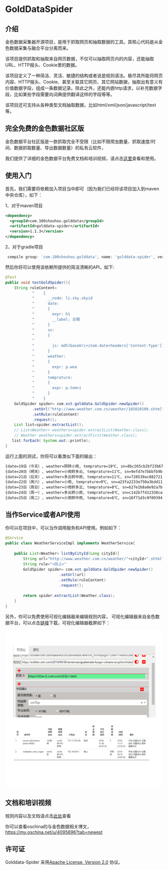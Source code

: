 GoldDataSpider
===============
介绍
------

金色数据采集器开源项目，是用于抓取网页和抽取数据的工具。其核心代码是从金色数据采集与融合平台分离而来。


该项目提供抓取和抽取来自网页数据，不仅可以抽取网页内的内容，还能抽取URL、HTTP报头、Cookie里的数据。

该项目定义了一种简洁、灵活、敏捷的结构或者说是规则语法。极尽其所能将网页内容、HTTP报头、Cookie、甚至关联其它网页、其它网站数据，抽取出有意义有价值数据字段，组成一条数据记录。除此之外，还能内嵌http请求，以补充数据字段，比如某些字段需要向词典提供翻译这样的字段等等。

该项目还可支持从各种类型文档抽取数据，比如html/xml/json/javascript/text等。

完全免费的金色数据社区版
-----
金色数据平台社区版是一款抓取完全不受限（比如不限爬虫数量、抓取速度/时间、数据抓取数量、导出数据数量）的私有云软件，

我们提供了详细的金色数据平台免费文档和培训视频，请点击<a href="https://golddata.100shouhou.com/front/docs" target="_blank">这里</a>查看和使用。


使用入门
---------------
首先，我们需要将依赖加入项目当中即可（因为我们已经将该项目加入到maven中央仓库），如下：

1、对于maven项目
```xml
<dependency>
  <groupId>com.100shouhou.golddata</groupId>
  <artifactId>golddata-spider</artifactId>
  <version>1.1.3</version>
</dependency>
```
2、对于gradle项目
```groovy
 compile group: 'com.100shouhou.golddata', name: 'golddata-spider', version: '1.1.3'
```
 
然后你将可以使用该依赖所提供的简洁清晰的API，如下:
```java
@Test
public void testGoldSpider(){
    String ruleContent=
            "    {                                                      \n"+
            "      __node: li.sky.skyid                                 \n"+
            "      date:                                                \n"+
            "      {                                                    \n"+
            "        expr: h1                                           \n"+
            "        __label: 日期                                      \n"+
            "      }                                                    \n"+
            "      sn:                                                  \n"+
            "      {                                                    \n"+
            "                                                           \n"+
            "        js: md5(baseUri+item.date+headers['Content-Type']);\n"+
            "      }                                                    \n"+
            "      weather:                                             \n"+
            "      {                                                    \n"+
            "        expr: p.wea                                        \n"+
            "      }                                                    \n"+
            "      temprature:                                          \n"+
            "      {                                                    \n"+
            "        expr: p.tem>i                                      \n"+
            "      }                                                    \n"+
            "    }                                                      \n";
    GoldSpider spider= com.xst.golddata.GoldSpider.newSpider()
            .setUrl("http://www.weather.com.cn/weather/101020100.shtml")
            .setRule(ruleContent)
            .request();
    List list=spider.extractList();
    // List<Weather> weathers=spider.extractList(Weather.class);
    // Weather weathers=spider.extractFirst(Weather.class);
   list.forEach( System.out::println);
}
```

运行上面的测试，你将可以看类似下面的输出：
```bash
{date=19日（今天）, weather=阴转小雨, temprature=10℃, sn=8bc265cb2bf23b6764b75144b255d81d}
{date=20日（明天）, weather=小雨转多云, temprature=11℃, sn=9efd7e7bbbfb9bb06e04c0c990568bfd}
{date=21日（后天）, weather=多云转中雨, temprature=11℃, sn=728539ac882721187741708860324afa}
{date=22日（周六）, weather=小雨, temprature=9℃, sn=a23fa2233e750a3bdd11b2e200ed06c3}
{date=23日（周日）, weather=小雨转多云, temprature=8℃, sn=b27e1b8a8e92a7bed384ceb3e4fdfb5f}
{date=24日（周一）, weather=多云转小雨, temprature=8℃, sn=c142b7fd12330ca031dd96b307c0d50d}
{date=25日（周二）, weather=小雨转中雨, temprature=6℃, sn=16f71d3c8f09394588532a3ed1a8bacf}
```
当作Service或者API使用
----
你可以在项目中，可以当作调用服务和API使用。例如如下：
```java
@Service
public class WeatherServiceImpl implements WeatherService{

	public List<Weather> listByCityId(Long cityId){
		String url="http://www.weather.com.cn/weather/"+cityId+".shtml"
	    String rule="<同上>"
		GoldSpider spider= com.xst.golddata.GoldSpider.newSpider()
						.setUrl(url)
						.setRule(ruleContent)
						.request();
            
        return spider.extractList(Weather.class);    
	}
}
```
另外，你可以免费使用可视化编辑器来编辑规则内容， 可视化编辑器来自金色数据平台，可以点击<a href="https://golddata.100shouhou.com/front/download" target="_blank">链接</a>下载，可视化编辑器截屏如下：

![可视化编辑器](images/visualEditor.jpg)

文档和培训视频
-------------
规则内容以及文档请点击<a href="https://golddata.100shouhou.com/front/docs" target="_blank">此处</a>查看

你可以查看oschina的与金色数据相关博文， https://my.oschina.net/u/4095696?tab=newest


许可证
--------
Golddata-Spider 采用[Apache License, Version 2.0](http://www.apache.org/licenses/LICENSE-2.0.html) 协议。
